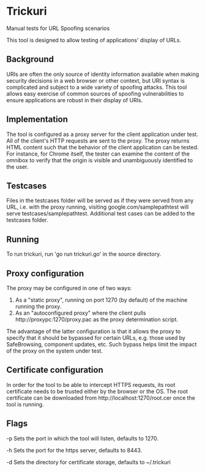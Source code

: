 # Trickuri

Manual tests for URL Spoofing scenarios

This tool is designed to allow testing of applications' display of URLs.

## Background

URIs are often the only source of identity information available when making
security decisions in a web browser or other context, but URI syntax is
complicated and subject to a wide variety of spoofing attacks. This tool allows
easy exercise of common sources of spoofing vulnerabilities to ensure
applications are robust in their display of URIs.

## Implementation

The tool is configured as a proxy server for the client application under test.
All of the client's HTTP requests are sent to the proxy. The proxy returns HTML
content such that the behavior of the client application can be tested. For
instance, for Chrome itself, the tester can examine the content of the omnibox
to verify that the origin is visible and unambiguously identified to the user.

## Testcases

Files in the testcases folder will be served as if they were served from any
URL, i.e. with the proxy running, visiting google.com/samplepathtest will serve
testcases/samplepathtest. Additional test cases can be added to the testcases
folder.

## Running

To run trickuri, run 'go run trickuri.go' in the source directory.

## Proxy configuration

The proxy may be configured in one of two ways:

1.  As a "static proxy", running on port 1270 (by default) of the machine
    running the proxy.
2.  As an "autoconfigured proxy" where the client pulls
    http://proxypc:1270/proxy.pac as the proxy determination script.

The advantage of the latter configuration is that it allows the proxy to specify
that it should be bypassed for certain URLs, e.g. those used by SafeBrowsing,
component updates, etc. Such bypass helps limit the impact of the proxy on the
system under test.

## Certificate configuration

In order for the tool to be able to intercept HTTPS requests, its root
certificate needs to be trusted either by the browser or the OS. The root
certificate can be downloaded from http://localhost:1270/root.cer once the tool
is running.

## Flags

-p Sets the port in which the tool will listen, defaults to 1270.

-h Sets the port for the https server, defaults to 8443.

-d Sets the directory for certificate storage, defaults to ~/.trickuri
